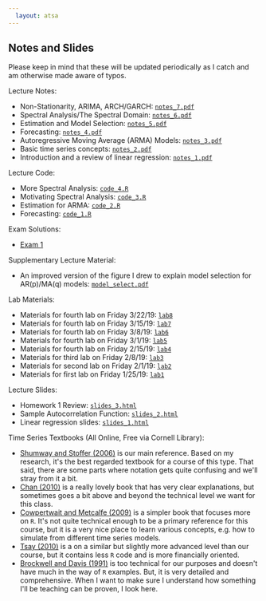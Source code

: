 ```yaml
---
  layout: atsa
---
```

  
Notes and Slides
-------

Please keep in mind that these will be updated periodically as I catch and am otherwise made aware of typos.

Lecture Notes:
* Non-Stationarity, ARIMA, ARCH/GARCH: [`notes_7.pdf`](https://maryclare.github.io/atsa/content/notes/notes_7.pdf)
* Spectral Analysis/The Spectral Domain: [`notes_6.pdf`](https://maryclare.github.io/atsa/content/notes/notes_6.pdf)
* Estimation and Model Selection: [`notes_5.pdf`](https://maryclare.github.io/atsa/content/notes/notes_5.pdf)
* Forecasting: [`notes_4.pdf`](https://maryclare.github.io/atsa/content/notes/notes_4.pdf)
* Autoregressive Moving Average (ARMA) Models: [`notes_3.pdf`](https://maryclare.github.io/atsa/content/notes/notes_3.pdf)
* Basic time series concepts: [`notes_2.pdf`](https://maryclare.github.io/atsa/content/notes/notes_2.pdf)
* Introduction and a review of linear regression: [`notes_1.pdf`](https://maryclare.github.io/atsa/content/notes/notes_1.pdf)

Lecture Code:
* More Spectral Analysis: [`code_4.R`](https://maryclare.github.io/atsa/content/code/code_.R)
* Motivating Spectral Analysis: [`code_3.R`](https://maryclare.github.io/atsa/content/code/code_3.R)
* Estimation for ARMA: [`code_2.R`](https://maryclare.github.io/atsa/content/code/code_2.R)
* Forecasting: [`code_1.R`](https://maryclare.github.io/atsa/content/code/code_1.R)

Exam Solutions:
* [Exam 1](https://maryclare.github.io/atsa/content/exams/ex_1_sol.pdf)

Supplementary Lecture Material:
* An improved version of the figure I drew to explain model selection for AR(p)/MA(q) models: [`model_select.pdf`](https://github.com/maryclare/atsa/tree/master/content/notes/model_select.pdf)

Lab Materials:
* Materials for fourth lab on Friday 3/22/19: [`lab8`](https://github.com/maryclare/atsa/tree/master/content/labs/lab8)
* Materials for fourth lab on Friday 3/15/19: [`lab7`](https://github.com/maryclare/atsa/tree/master/content/labs/lab7)
* Materials for fourth lab on Friday 3/8/19: [`lab6`](https://github.com/maryclare/atsa/tree/master/content/labs/lab6)
* Materials for fourth lab on Friday 3/1/19: [`lab5`](https://github.com/maryclare/atsa/tree/master/content/labs/lab5)
* Materials for fourth lab on Friday 2/15/19: [`lab4`](https://github.com/maryclare/atsa/tree/master/content/labs/lab4)
* Materials for third lab on Friday 2/8/19: [`lab3`](https://github.com/maryclare/atsa/tree/master/content/labs/lab3)
* Materials for second lab on Friday 2/1/19: [`lab2`](https://github.com/maryclare/atsa/tree/master/content/labs/lab2)
* Materials for first lab on Friday 1/25/19: [`lab1`](https://github.com/maryclare/atsa/tree/master/content/labs/lab1)

Lecture Slides:
* Homework 1 Review: [`slides_3.html`](https://maryclare.github.io/atsa/content/slides/slides_3.html)
* Sample Autocorrelation Function: [`slides_2.html`](https://maryclare.github.io/atsa/content/slides/slides_2.html)
* Linear regression slides: [`slides_1.html`](https://maryclare.github.io/atsa/content/slides/slides_1.html)

Time Series Textbooks (All Online, Free via Cornell Library):
* [Shumway and Stoffer (2006)](https://link.springer.com/book/10.1007\%2F0-387-36276-2) is our main reference. Based on my research, it's the best regarded textbook for a course of this type. That said, there are some parts where notation gets quite confusing and we'll stray from it a bit.
* [Chan (2010)](https://onlinelibrary-wiley-com.proxy.library.cornell.edu/doi/book/10.1002/9781118032466) is a really lovely book that has very clear explanations, but sometimes goes a bit above and beyond the technical level we want for this class.
* [Cowpertwait and Metcalfe (2009)](https://link-springer-com.proxy.library.cornell.edu/book/10.1007\%2F978-0-387-88698-5) is a simpler book that focuses more on `R`. It's not quite technical enough to be a primary reference for this course, but it is a very nice place to learn various concepts, e.g. how to simulate from different time series models.
* [Tsay (2010)](https://onlinelibrary.wiley.com/doi/book/10.1002/9780470644560) is a on a similar but slightly more advanced level than our course, but it contains less `R` code and is more financially oriented.
* [Brockwell and Davis (1991)](https://www.springer.com/us/book/9780387974293) is too technical for our purposes and doesn't have much in the way of `R` examples. But, it is very detailed and comprehensive. When I want to make sure I understand how something I'll be teaching can be proven, I look here.
